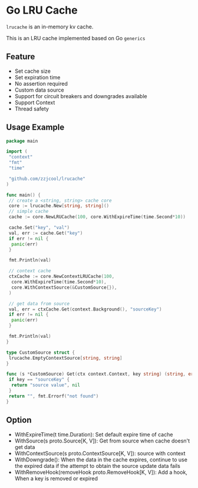 # Go LRU Cache

`lrucache` is an in-memory kv cache.

This is an LRU cache implemented based on Go `generics`

## Feature

* Set cache size
* Set expiration time
* No assertion required
* Custom data source
* Support for circuit breakers and downgrades available
* Support Context
* Thread safety

## Usage Example

```go
package main

import (
 "context"
 "fmt"
 "time"

 "github.com/zzjcool/lrucache"
)

func main() {
 // create a <string, string> cache core
 core := lrucache.New[string, string]()
 // simple cache
 cache := core.NewLRUCache(100, core.WithExpireTime(time.Second*10))

 cache.Set("key", "val")
 val, err := cache.Get("key")
 if err != nil {
  panic(err)
 }

 fmt.Println(val)

 // context cache
 ctxCache := core.NewContextLRUCache(100,
  core.WithExpireTime(time.Second*10),
  core.WithContextSource(&CustomSource{}),
 )

 // get data from source
 val, err = ctxCache.Get(context.Background(), "sourceKey")
 if err != nil {
  panic(err)
 }

 fmt.Println(val)
}

type CustomSource struct {
 lrucache.EmptyContextSource[string, string]
}

func (s *CustomSource) Get(ctx context.Context, key string) (string, error) {
 if key == "sourceKey" {
  return "source value", nil
 }
 return "", fmt.Errorf("not found")
}

```

## Option

* WithExpireTime(t time.Duration): Set default expire time of cache
* WithSource(s proto.Source[K, V]): Get from source when cache doesn't get data
* WithContextSource(s proto.ContextSource[K, V]): source with context
* WithDowngrade(): When the data in the cache expires, continue to use the expired data if the attempt to obtain the source update data fails
* WithRemoveHook(removeHook proto.RemoveHook[K, V]): Add a hook, When a key is removed or expired
